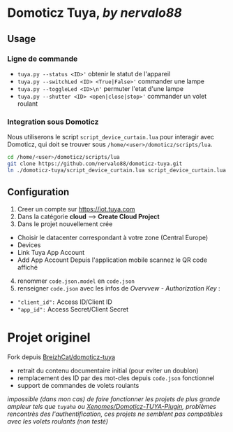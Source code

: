 # Domoticz Tuya, *by nervalo88*


## Usage

### Ligne de commande
  
- `tuya.py --status <ID>'` obtenir le statut de l'appareil
- `tuya.py --switchLed <ID> <True|False>'` commander une lampe
- `tuya.py --toggleLed <ID>\n'` permuter l'etat d'une lampe
- `tuya.py --shutter <ID> <open|close|stop>'` commander un volet roulant

### Integration sous Domoticz

Nous utiliserons le script `script_device_curtain.lua` pour interagir avec Domoticz, qui doit se trouver sous `/home/<user>/domoticz/scripts/lua`.
```sh
cd /home/<user>/domoticz/scripts/lua 
git clone https://github.com/nervalo88/domoticz-tuya.git
ln ./domoticz-tuya/script_device_curtain.lua script_device_curtain.lua 
```

## Configuration
1. Creer un compte sur https://iot.tuya.com
2. Dans la catégorie __cloud__ -->  **Create Cloud Project** 
3. Dans le projet nouvellement crée
  - Choisir le datacenter correspondant à votre zone (Central Europe)
  - Devices
  - Link Tuya App Account
  - Add App Account
Depuis l'application mobile scannez le QR code affiché
4. renommer `code.json.model` en `code.json`
5. renseigner `code.json` avec les infos de *Overvvew - Authorization Key* :
  -  `"client_id":` Access ID/Client ID
  -  `"app_id":` Access Secret/Client Secret

# Projet originel
Fork depuis [BreizhCat/domoticz-tuya](https://github.com/BreizhCat/domoticz-tuya)

- retrait du contenu documentaire initial (pour eviter un doublon)
- remplacement des ID par des mot-cles depuis `code.json` fonctionnel
- support de commandes de volets roulants 

*impossible (dans mon cas) de faire fonctionner les projets de plus grande ampleur tels que `tuyaha` ou [Xenomes/Domoticz-TUYA-Plugin](https://github.com/Xenomes/Domoticz-TUYA-Plugin), problèmes rencontrès des l'authentification, ces projets ne semblent pas compatibles avec les volets roulants (non testé)*